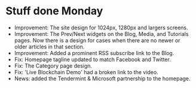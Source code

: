 # Stuff done Monday
* Improvement: The site design for 1024px, 1280px and largers screens.
* Improvement: The Prev/Next widgets on the Blog, Media, and Tutorials pages. Now there is a design for cases when there are no newer or older articles in that section.
* Improvement: Added a prominent RSS subscribe link to the Blog.
* Fix: Homepage tagline updated to match Facebook and Twitter.
* Fix: The Category page design.
* Fix: 'Live Blockchain Demo' had a broken link to the video.
* News: added the Tendermint & Microsoft partnership to the homepage.
